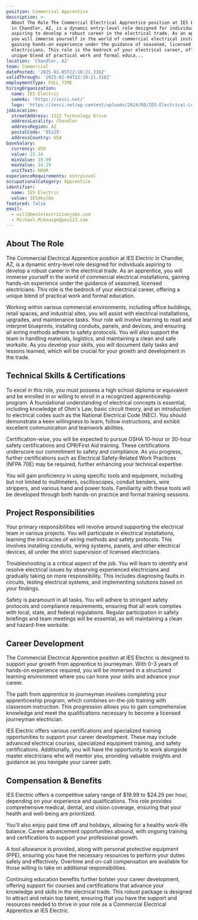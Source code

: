 ```yaml
---
position: Commercial Apprentice
description: >-
  About The Role The Commercial Electrical Apprentice position at IES Electric
  in Chandler, AZ, is a dynamic entry-level role designed for individuals
  aspiring to develop a robust career in the electrical trade. As an apprentice,
  you will immerse yourself in the world of commercial electrical installations,
  gaining hands-on experience under the guidance of seasoned, licensed
  electricians. This role is the bedrock of your electrical career, offering a
  unique blend of practical work and formal educa...
location: 'Chandler, AZ'
team: Commercial
datePosted: '2025-01-05T22:18:21.316Z'
validThrough: '2025-02-04T22:18:21.316Z'
employmentType: FULL_TIME
hiringOrganization:
  name: IES Electric
  sameAs: 'https://iesci.net/'
  logo: 'https://iesci.net/wp-content/uploads/2024/08/IES-Electrical-Logo-color.png'
jobLocation:
  streetAddress: 1222 Technology Drive
  addressLocality: Chandler
  addressRegion: AZ
  postalCode: '85225'
  addressCountry: USA
baseSalary:
  currency: USD
  value: 22.14
  minValue: 19.99
  maxValue: 24.29
  unitText: HOUR
experienceRequirements: entryLevel
occupationalCategory: Apprentice
identifier:
  name: IES Electric
  value: IESdkyl8a
featured: false
email:
  - will@bestelectricianjobs.com
  - Michael.Mckeaige@pes123.com
---
```




## About The Role

The Commercial Electrical Apprentice position at IES Electric in Chandler, AZ, is a dynamic entry-level role designed for individuals aspiring to develop a robust career in the electrical trade. As an apprentice, you will immerse yourself in the world of commercial electrical installations, gaining hands-on experience under the guidance of seasoned, licensed electricians. This role is the bedrock of your electrical career, offering a unique blend of practical work and formal education.

Working within various commercial environments, including office buildings, retail spaces, and industrial sites, you will assist with electrical installations, upgrades, and maintenance tasks. Your role will involve learning to read and interpret blueprints, installing conduits, panels, and devices, and ensuring all wiring methods adhere to safety protocols. You will also support the team in handling materials, logistics, and maintaining a clean and safe worksite. As you develop your skills, you will document daily tasks and lessons learned, which will be crucial for your growth and development in the trade.

## Technical Skills & Certifications

To excel in this role, you must possess a high school diploma or equivalent and be enrolled in or willing to enroll in a recognized apprenticeship program. A foundational understanding of electrical concepts is essential, including knowledge of Ohm's Law, basic circuit theory, and an introduction to electrical codes such as the National Electrical Code (NEC). You should demonstrate a keen willingness to learn, follow instructions, and exhibit excellent communication and teamwork abilities.

Certification-wise, you will be expected to pursue OSHA 10-hour or 30-hour safety certifications and CPR/First Aid training. These certifications underscore our commitment to safety and compliance. As you progress, further certifications such as Electrical Safety-Related Work Practices (NFPA 70E) may be required, further enhancing your technical expertise.

You will gain proficiency in using specific tools and equipment, including but not limited to multimeters, oscilloscopes, conduit benders, wire strippers, and various hand and power tools. Familiarity with these tools will be developed through both hands-on practice and formal training sessions.

## Project Responsibilities

Your primary responsibilities will revolve around supporting the electrical team in various projects. You will participate in electrical installations, learning the intricacies of wiring methods and safety protocols. This involves installing conduits, wiring systems, panels, and other electrical devices, all under the strict supervision of licensed electricians.

Troubleshooting is a critical aspect of the job. You will learn to identify and resolve electrical issues by observing experienced electricians and gradually taking on more responsibility. This includes diagnosing faults in circuits, testing electrical systems, and implementing solutions based on your findings.

Safety is paramount in all tasks. You will adhere to stringent safety protocols and compliance requirements, ensuring that all work complies with local, state, and federal regulations. Regular participation in safety briefings and team meetings will be essential, as will maintaining a clean and hazard-free worksite.

## Career Development

The Commercial Electrical Apprentice position at IES Electric is designed to support your growth from apprentice to journeyman. With 0-3 years of hands-on experience required, you will be immersed in a structured learning environment where you can hone your skills and advance your career.

The path from apprentice to journeyman involves completing your apprenticeship program, which combines on-the-job training with classroom instruction. This progression allows you to gain comprehensive knowledge and meet the qualifications necessary to become a licensed journeyman electrician.

IES Electric offers various certifications and specialized training opportunities to support your career development. These may include advanced electrical courses, specialized equipment training, and safety certifications. Additionally, you will have the opportunity to work alongside master electricians who will mentor you, providing valuable insights and guidance as you navigate your career path.

## Compensation & Benefits

IES Electric offers a competitive salary range of $19.99 to $24.29 per hour, depending on your experience and qualifications. This role provides comprehensive medical, dental, and vision coverage, ensuring that your health and well-being are prioritized.

You'll also enjoy paid time off and holidays, allowing for a healthy work-life balance. Career advancement opportunities abound, with ongoing training and certifications to support your professional growth.

A tool allowance is provided, along with personal protective equipment (PPE), ensuring you have the necessary resources to perform your duties safely and effectively. Overtime and on-call compensation are available for those willing to take on additional responsibilities.

Continuing education benefits further bolster your career development, offering support for courses and certifications that advance your knowledge and skills in the electrical trade. This robust package is designed to attract and retain top talent, ensuring that you have the support and resources needed to thrive in your role as a Commercial Electrical Apprentice at IES Electric.